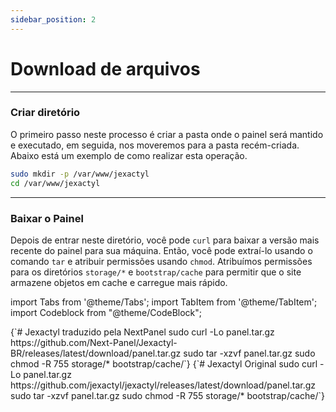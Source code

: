 ```yaml
---
sidebar_position: 2
---
```


# Download de arquivos

***

### Criar diretório

O primeiro passo neste processo é criar a pasta onde o
painel será mantido e executado, em seguida, nos moveremos para a pasta recém-criada.
Abaixo está um exemplo de como realizar esta operação.

```bash
sudo mkdir -p /var/www/jexactyl
cd /var/www/jexactyl
```

***

### Baixar o Painel

Depois de entrar neste diretório, você pode `curl` para baixar a versão mais recente do painel para sua máquina.
Então, você pode extraí-lo usando o comando `tar` e atribuir permissões usando `chmod`. Atribuímos permissões
para os diretórios `storage/*` e `bootstrap/cache` para permitir que o site armazene objetos em cache e carregue mais rápido.

import Tabs from '@theme/Tabs';
import TabItem from '@theme/TabItem';
import Codeblock from "@theme/CodeBlock";

<Tabs>
  <TabItem value="jexactyl-br" label="Jexactyl BR" default>
    <Codeblock language="bash">
{`# Jexactyl traduzido pela NextPanel
sudo curl -Lo panel.tar.gz https://github.com/Next-Panel/Jexactyl-BR/releases/latest/download/panel.tar.gz
sudo tar -xzvf panel.tar.gz
sudo chmod -R 755 storage/* bootstrap/cache/`}
    </Codeblock>
  </TabItem>
  <TabItem value="jexactyl-en" label="Jexactyl Original">
    <Codeblock language="bash">
{`# Jexactyl Original 
sudo curl -Lo panel.tar.gz https://github.com/jexactyl/jexactyl/releases/latest/download/panel.tar.gz
sudo tar -xzvf panel.tar.gz
sudo chmod -R 755 storage/* bootstrap/cache/`}
    </Codeblock>
  </TabItem>
</Tabs>